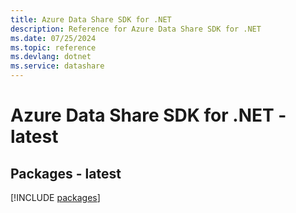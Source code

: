 ```yaml
---
title: Azure Data Share SDK for .NET
description: Reference for Azure Data Share SDK for .NET
ms.date: 07/25/2024
ms.topic: reference
ms.devlang: dotnet
ms.service: datashare
---
```

# Azure Data Share SDK for .NET - latest
## Packages - latest
[!INCLUDE [packages](data-share-index.md)]